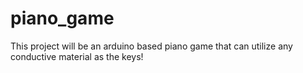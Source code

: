 # piano_game
This project will be an arduino based piano game that can utilize any conductive material as the keys!
